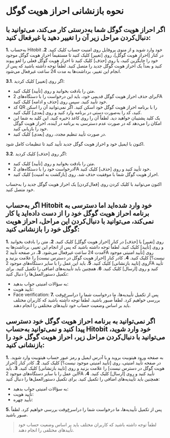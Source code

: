 # نحوه بازنشانی احراز هویت گوگل

## اگر احراز هویت گوگل شما به‌درستی کار می‌کند، می‌توانید با دنبال‌کردن مراحل زیر آن را تغییر دهید یا غیرفعال کنید:

**1.**	به‌حساب Hitobit خود وارد شوید و از منوی پروفایل روی امنیت حساب کلیک کنید.
**2.**	در کنار [احراز هویت گوگل]، روی [تغییر] کلیک کنید تا مستقیماً احراز هویت گوگل موجود خود را جایگزین کنید، یا روی [حذف] کلیک کنید تا احراز هویت گوگل فعلی را لغو پیوند کنید و بعداً یک احراز هویت گوگل جدید را متصل کنید.
لطفاً توجه داشته باشید که پس از انجام این تغییر، برداشت‌ها به مدت 24 ساعت غیرفعال می‌شود.

**3.1**. اگر روی [تغییر] کلیک کردید:
- متن را بادقت بخوانید و روی [تأیید] کلیک کنید.
- برای حذف احراز هویت گوگل قدیمی خود، باید این درخواست را با دستگاه‌های 2FA خود تأیید کنید. سپس روی [حذف و ادامه] کلیک کنید.
- کد QR را با برنامه احراز هویت گوگل خود اسکن کنید. اگر نمی‌توانید آن را اسکن کنید، کد را به‌صورت دستی در برنامه وارد کنید و روی [بعدی] کلیک کنید.
- یک کلید پشتیبان خواهید دید. لطفاً آن را روی کاغذ ذخیره کنید. این کلید به شما این امکان را می‌دهد که در صورت عدم دسترسی به برنامه در آینده، احراز هویت گوگل خود را بازیابی کنید.
- در صورت تأیید تنظیم مجدد، روی [بعدی] کلیک کنید.

اکنون با ایمیل خود و احراز هویت گوگل جدید تأیید کنید تا تنظیمات کامل شود.


**3.2**. اگر روی [حذف] کلیک کردید:
- متن را بادقت بخوانید و روی [تأیید] کلیک کنید.
- درخواست خود را با دستگاه‌های 2FA خود تأیید کنید و روی [حذف] کلیک کنید.
- احراز هویت گوگل شما با موفقیت حذف شد. روی [بازگشت به امنیت] کلیک کنید.

اکنون می‌توانید با کلیک کردن روی [فعال‌کردن] یک احراز هویت گوگل جدید را به‌حساب خود متصل کنید.

## اگر به‌حساب Hitobit خود وارد شده‌اید اما دسترسی به برنامه احراز هویت گوگل خود را از دست داده‌اید یا کار نمی‌کند، می‌توانید با دنبال‌کردن این مراحل، احراز هویت گوگل خود را بازنشانی کنید:

**1.**	روی [تغییر] یا [حذف] در کنار [احراز هویت گوگل] کلیک کنید.
**2.**	متن را بادقت بخوانید و روی [تأیید] کلیک کنید.
لطفاً توجه داشته باشید که پس از انجام این تغییر، برداشت‌ها به مدت 24 ساعت غیرفعال می‌شود.
**3.**	در صفحه تأیید 2FA روی [تأیید امنیتی موجود نیست؟] کلیک کنید.
**4.**	کادر کنار [احراز هویت گوگل   در دسترس نیست] را علامت بزنید و روی [تایید بازنشانی] کلیک کنید.
**5.**	باید این عمل را با سایر دستگاه‌های موجود 2FA تأیید کنید و روی [ارسال] کلیک کنید.
**6.**	همچنین باید تأییدیه‌های اضافی را تکمیل کنید. برای تکمیل دستورالعمل‌ها را دنبال کنید:
-	به سؤالات امنیتی جواب بدهید:
-	تأیید هویت:
-	Face verification:
**7.**	پس از تکمیل تأییدیه‌ها، ما درخواست شما را دراسرع‌وقت بررسی خواهیم کرد. لطفاً صبور باشید. 
لطفاً توجه داشته باشید که کاربران مختلف باید بر اساس وضعیت حساب خود تأییدهای مختلفی را انجام دهند.

## اگر نمی‌توانید به برنامه احراز هویت گوگل خود دسترسی پیدا کنید و نمی‌توانید به‌حساب Hitobit خود وارد شوید، می‌توانید با دنبال‌کردن مراحل زیر، احراز هویت گوگل خود را بازنشانی کنید:

**1.**	به صفحه ورود هیتوبیت بروید و با آدرس ایمیل و رمز عبور حساب هیتوبیت وارد شوید. در صفحه تأیید امنیتی، روی [تأیید امنیتی موجود نیست؟] کلیک کنید.
**2.**	کادر کنار [احراز هویت گوگل   در دسترس نیست] را علامت بزنید و روی [تایید بازنشانی] کلیک کنید.
**3.**	باید این عمل را با سایر دستگاه‌های موجود 2FA تأیید کنید و روی [ارسال] کلیک کنید.
**4.**	همچنین باید تأییدیه‌های اضافی را تکمیل کنید. برای تکمیل دستورالعمل‌ها را دنبال کنید:
-	به سؤالات امنیتی جواب بدهید:
-	تأیید هویت:
-	تأیید چهره:

**5.**	پس از تکمیل تأییدیه‌ها، ما درخواست شما را دراسرع‌وقت بررسی خواهیم کرد. لطفاً صبور باشید.

> لطفاً توجه داشته باشید که کاربران مختلف باید بر اساس وضعیت حساب خود تأییدهای مختلفی را انجام دهند.





